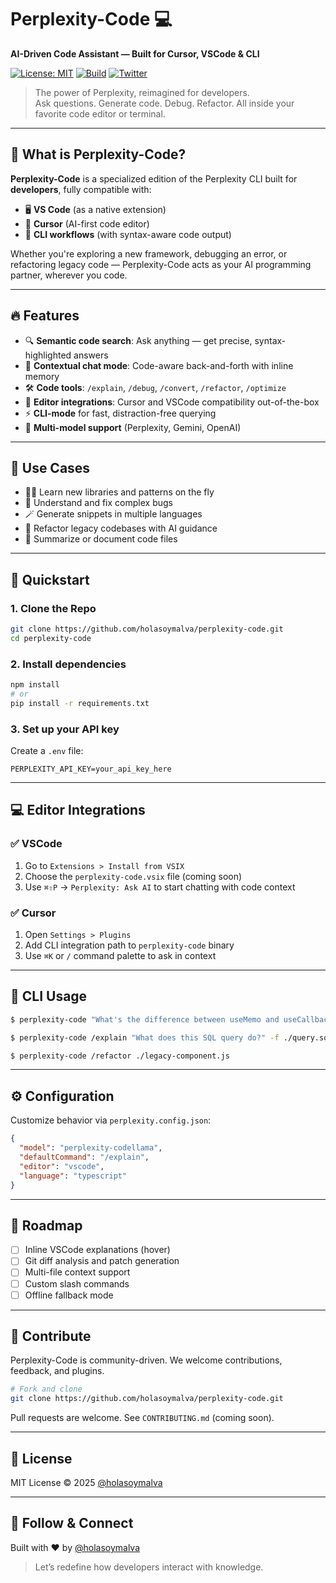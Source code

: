 # Perplexity-Code 💻

**AI-Driven Code Assistant — Built for Cursor, VSCode & CLI**

[![License: MIT](https://img.shields.io/badge/License-MIT-green.svg)](LICENSE)
[![Build](https://img.shields.io/github/actions/workflow/status/holasoymalva/perplexity-code/main.yml)](https://github.com/holasoymalva/perplexity-code/actions)
[![Twitter](https://img.shields.io/twitter/follow/holasoymalva?style=social)](https://twitter.com/holasoymalva)

> The power of Perplexity, reimagined for developers.  
> Ask questions. Generate code. Debug. Refactor. All inside your favorite code editor or terminal.

---

## 🧩 What is Perplexity-Code?

**Perplexity-Code** is a specialized edition of the Perplexity CLI built for **developers**, fully compatible with:

- 🖥️ **VS Code** (as a native extension)
- 🧠 **Cursor** (AI-first code editor)
- 🧪 **CLI workflows** (with syntax-aware code output)

Whether you're exploring a new framework, debugging an error, or refactoring legacy code — Perplexity-Code acts as your AI programming partner, wherever you code.

---

## 🔥 Features

- 🔍 **Semantic code search**: Ask anything — get precise, syntax-highlighted answers
- 💬 **Contextual chat mode**: Code-aware back-and-forth with inline memory
- 🛠️ **Code tools**: `/explain`, `/debug`, `/convert`, `/refactor`, `/optimize`
- 🧠 **Editor integrations**: Cursor and VSCode compatibility out-of-the-box
- ⚡ **CLI-mode** for fast, distraction-free querying
- 🧪 **Multi-model support** (Perplexity, Gemini, OpenAI)

---

## 🎯 Use Cases

- 🧑‍💻 Learn new libraries and patterns on the fly
- 🐛 Understand and fix complex bugs
- 🪄 Generate snippets in multiple languages
- 🔁 Refactor legacy codebases with AI guidance
- 📎 Summarize or document code files

---

## 🚀 Quickstart

### 1. Clone the Repo

```bash
git clone https://github.com/holasoymalva/perplexity-code.git
cd perplexity-code
````

### 2. Install dependencies

```bash
npm install
# or
pip install -r requirements.txt
```

### 3. Set up your API key

Create a `.env` file:

```env
PERPLEXITY_API_KEY=your_api_key_here
```

---

## 💻 Editor Integrations

### ✅ VSCode

1. Go to `Extensions > Install from VSIX`
2. Choose the `perplexity-code.vsix` file (coming soon)
3. Use `⌘⇧P` → `Perplexity: Ask AI` to start chatting with code context

### ✅ Cursor

1. Open `Settings > Plugins`
2. Add CLI integration path to `perplexity-code` binary
3. Use `⌘K` or `/` command palette to ask in context

---

## 🧪 CLI Usage

```bash
$ perplexity-code "What's the difference between useMemo and useCallback?"
```

```bash
$ perplexity-code /explain "What does this SQL query do?" -f ./query.sql
```

```bash
$ perplexity-code /refactor ./legacy-component.js
```

---

## ⚙️ Configuration

Customize behavior via `perplexity.config.json`:

```json
{
  "model": "perplexity-codellama",
  "defaultCommand": "/explain",
  "editor": "vscode",
  "language": "typescript"
}
```

---

## 🧱 Roadmap

* [ ] Inline VSCode explanations (hover)
* [ ] Git diff analysis and patch generation
* [ ] Multi-file context support
* [ ] Custom slash commands
* [ ] Offline fallback mode

---

## 🤝 Contribute

Perplexity-Code is community-driven.
We welcome contributions, feedback, and plugins.

```bash
# Fork and clone
git clone https://github.com/holasoymalva/perplexity-code.git
```

Pull requests are welcome. See `CONTRIBUTING.md` (coming soon).

---

## 📄 License

MIT License © 2025 [@holasoymalva](https://github.com/holasoymalva)

---

## 💬 Follow & Connect

Built with ❤️ by [@holasoymalva](https://twitter.com/holasoymalva)

> Let’s redefine how developers interact with knowledge.
